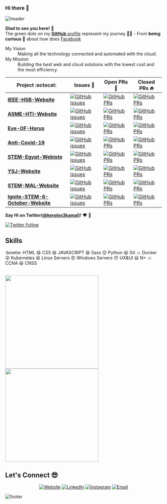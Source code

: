 ### Hi there 👋

<!--
**drymak/drymak** is a ✨ _special_ ✨ repository because its `README.md` (this file) appears on your GitHub profile.

Here are some ideas to get you started:

- 🔭 I’m currently working on ...
- 🌱 I’m currently learning ...
- 👯 I’m looking to collaborate on ...
- 🤔 I’m looking for help with ...
- 💬 Ask me about ...
- 📫 How to reach me: ...
- 😄 Pronouns: ...
- ⚡ Fun fact: ...
-->
![header](https://capsule-render.vercel.app/api?type=wave&color=gradient&height=280&section=header&text=Hi%20there%20👋&fontSize=90)


**Glad to see you here!** :star_struck: <br> The green dots on my [**GitHub** profile](https://github.com/drymak?tab=repositories) represent my journey :running_man: - From **being curious** :thinking: about how does [Facebook](https://www.facebook.com/kerolos3kamal/) 

<dl>
  <dt>My Vision </dt>
  <dd>Making all the technology connected and automated with the cloud.</dd>

  <dt>My Mission</dt>
  <dd>Building the best web and cloud solutions with the lowest cost and the most efficiency.</dd>
</dl>

|      Project :octocat:   |     Issues :bug:   | Open PRs :bell:  | Closed PRs :fire:  |
|-------------|-------------------|---|---|
| [**IEEE-HSB-Website**](https://github.com/ieeehelwanstudentbranch/IEEEHSB_main_site) | [![GitHub issues](https://img.shields.io/github/issues/ieeehelwanstudentbranch/IEEEHSB_main_site?color=green&logo=github&style=flat)](https://github.com/ieeehelwanstudentbranch/IEEEHSB_main_site/issues) | [![GitHub PRs](https://img.shields.io/github/issues-pr/ieeehelwanstudentbranch/IEEEHSB_main_site?style=flat&logo=github)](https://github.com/ieeehelwanstudentbranch/IEEEHSB_main_site/pulls)  | [![GitHub PRs](https://img.shields.io/github/issues-pr-closed/ieeehelwanstudentbranch/IEEEHSB_main_site?style=flat&color=critical&logo=github)](https://github.com/ieeehelwanstudentbranch/IEEEHSB_main_site/pulls?q=is%3Apr+is%3Aclosed)  |
| [**ASME-HTI-Website**](https://github.com/drymak/ASME-HTI-Website) | [![GitHub issues](https://img.shields.io/github/issues/drymak/ASME-HTI-Website?color=green&logo=github&style=flat)](https://github.com/drymak/ASME-HTI-Website/issues) | [![GitHub PRs](https://img.shields.io/github/issues-pr/drymak/ASME-HTI-Website?style=flat&logo=github)](https://github.com/drymak/ASME-HTI-Website/pulls)  | [![GitHub PRs](https://img.shields.io/github/issues-pr-closed/drymak/ASME-HTI-Website?style=flat&color=critical&logo=github)](https://github.com/drymak/ASME-HTI-Website/pulls?q=is%3Apr+is%3Aclosed)   |
| [**Eye-OF-Horus**](https://github.com/drymak/Eye-OF-Horus) | [![GitHub issues](https://img.shields.io/github/issues/drymak/Eye-OF-Horus?color=green&logo=github&style=flat)](https://github.com/drymak/Eye-OF-Horus/issues) | [![GitHub PRs](https://img.shields.io/github/issues-pr/drymak/Eye-OF-Horus?style=flat&logo=github)](https://github.com/drymak/Eye-OF-Horus/pulls)  | [![GitHub PRs](https://img.shields.io/github/issues-pr-closed/drymak/Eye-OF-Horus?style=flat&color=critical&logo=github)](https://github.com/drymak/Eye-OF-Horus/pulls?q=is%3Apr+is%3Aclosed)   |
| [**Anti-Covid-19**](https://github.com/drymak/anti-covid19) | [![GitHub issues](https://img.shields.io/github/issues/drymak/anti-covid19?color=green&logo=github&style=flat)](https://github.com/drymak/anti-covid19/issues) | [![GitHub PRs](https://img.shields.io/github/issues-pr/drymak/anti-covid19?style=flat&logo=github)](https://github.com/drymak/anti-covid19/pulls)  | [![GitHub PRs](https://img.shields.io/github/issues-pr-closed/drymak/anti-covid19?style=flat&color=critical&logo=github)](https://github.com/drymak/anti-covid19/pulls?q=is%3Apr+is%3Aclosed)   |
| [**STEM-Egypt-Webiste**](https://github.com/STEM-Egypt-CTO/Main-Website) | [![GitHub issues](https://img.shields.io/github/issues/drymak/STEM-Egypt?color=green&logo=github&style=flat)](https://github.com/STEM-Egypt-CTO/Main-Website/issues) | [![GitHub PRs](https://img.shields.io/github/issues-pr/drymak/anti-covid19?style=flat&logo=github)](https://github.com/STEM-Egypt-CTO/Main-Website/pulls)  | [![GitHub PRs](https://img.shields.io/github/issues-pr-closed/drymak/STEM-Egypt?style=flat&color=critical&logo=github)](https://github.com/STEM-Egypt-CTO/Main-Website/pulls?q=is%3Apr+is%3Aclosed)   |
| [**YSJ-Website**](https://github.com/drymak/YSJ) | [![GitHub issues](https://img.shields.io/github/issues/drymak/YSJ?color=green&logo=github&style=flat)](https://github.com/drymak/YSJ/issues) | [![GitHub PRs](https://img.shields.io/github/issues-pr/drymak/YSJ?style=flat&logo=github)](https://github.com/drymak/YSJ/pulls)  | [![GitHub PRs](https://img.shields.io/github/issues-pr-closed/drymak/YSJ?style=flat&color=critical&logo=github)](https://github.com/drymak/YSJ/pulls?q=is%3Apr+is%3Aclosed)   |
| [**STEM-MAL-Website**](https://github.com/drymak/STEM-MAL) | [![GitHub issues](https://img.shields.io/github/issues/drymak/STEM-MAL?color=green&logo=github&style=flat)](https://github.com/drymak/STEM-MAL/issues) | [![GitHub PRs](https://img.shields.io/github/issues-pr/drymak/STEM-MAL?style=flat&logo=github)](https://github.com/drymak/STEM-MAL/pulls)  | [![GitHub PRs](https://img.shields.io/github/issues-pr-closed/drymak/STEM-MAL?style=flat&color=critical&logo=github)](https://github.com/drymak/STEM-MAL/pulls?q=is%3Apr+is%3Aclosed)   |
| [**Ignite-STEM-6-October-Website**](https://github.com/drymak/ignite6oct) | [![GitHub issues](https://img.shields.io/github/issues/drymak/ignite6oct?color=green&logo=github&style=flat)](https://github.com/drymak/ignite6oct/issues) | [![GitHub PRs](https://img.shields.io/github/issues-pr/drymak/ignite6oct?style=flat&logo=github)](https://github.com/drymak/ignite6oct/pulls)  | [![GitHub PRs](https://img.shields.io/github/issues-pr-closed/drymak/ignite6oct?style=flat&color=critical&logo=github)](https://github.com/drymak/ignite6oct/pulls?q=is%3Apr+is%3Aclosed)   |


**Say Hi on Twitter([@kerolos3kamal](https://twitter.com/kerolos3kamal))!** :heart: 💬

[![Twitter Follow](https://img.shields.io/twitter/follow/kerolos3kamal?style=social)](https://twitter.com/kerolos3kamal)
<!--
**pavlyhalim/pavlyhalim** is a ✨ _special_ ✨ repository because its `README.md` (this file) appears on your GitHub profile.
Here are some ideas to get you started:
- 🔭 I’m currently working on AI Project:heart:
- 🌱 I’m currently learning Computer vision
- 👯 I’m looking to collaborate with My Friends
- 🤔 I’m looking for help on finding a jop
- 💬 Ask me about Skills
- 📫 How to reach me: Facebook
- 😄 Pronouns: he/his/him
- ⚡ Fun fact: Almost any powered with electricity needs to be coded. Can you imagine?!
-->

## Skills
:bowtie: HTML
:smile: CSS
:satisfied: JAVASCRIPT
:laughing: Sass
:blush: Python
:smiley: Git
:relaxed: Docker
:astonished: Kubernetes
:smiley: Linux Servers
:heart_eyes: Windows Servers
:hushed: UX&UI
:smiley: N+
:relaxed: CCNA
:satisfied: CNSS



<br/>
<a href="https://github.com/drymak">
  <img width="300px" src="https://github-readme-stats.vercel.app/api?username=drymak&theme=dracula&show_icons=true" />
  <img width="300px" src="https://github-readme-stats.vercel.app/api/top-langs/?username=drymak&theme=dracula" />
</a>

<br/>

## Let's Connect :sunglasses:
<p align="center">
<a href="https://www.drymak.tk/"><img alt="Website" src="https://img.shields.io/badge/Website-www.drymak.tk-blue?style=flat-square&logo=google-chrome"></a>
<a href="https://www.linkedin.com/in/kerolos-gad/"><img alt="LinkedIn" src="https://img.shields.io/badge/LinkedIn-Kerolos%20Gad-blue?style=flat-square&logo=linkedin"></a>
<a href="https://www.instagram.com/kerolos3kamal/"><img alt="Instagram" src="https://img.shields.io/badge/Instagram-Kerolos%20Kamal%20Kamel-blue?style=flat-square&logo=instagram"></a>
<a href="mailto:18147@stemegypt.edu.eg"><img alt="Email" src="https://img.shields.io/badge/Email-18147@stemegypt.edu.eg-blue?style=flat-square&logo=gmail"></a>
</p>

![footer](https://capsule-render.vercel.app/api?type=wave&color=gradient&height=150&section=footer)

